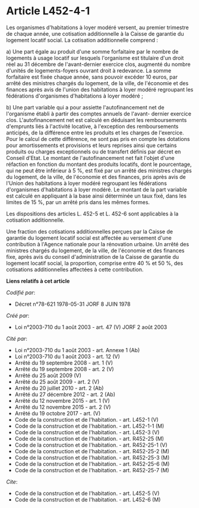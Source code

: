 # Article L452-4-1

Les organismes d'habitations à loyer modéré versent, au premier trimestre de chaque année, une cotisation additionnelle à la
Caisse de garantie du logement locatif social. La cotisation additionnelle comprend :

a) Une part égale au produit d'une somme forfaitaire par le nombre de logements à usage locatif sur lesquels l'organisme est
titulaire d'un droit réel au 31 décembre de l'avant-dernier exercice clos, augmenté du nombre d'unités de logements-foyers
ouvrant droit à redevance. La somme forfaitaire est fixée chaque année, sans pouvoir excéder 10 euros, par arrêté des
ministres chargés du logement, de la ville, de l'économie et des finances après avis de l'union des habitations à loyer
modéré regroupant les fédérations d'organismes d'habitations à loyer modéré ;

b) Une part variable qui a pour assiette l'autofinancement net de l'organisme établi à partir des comptes annuels de l'avant-
dernier exercice clos. L'autofinancement net est calculé en déduisant les remboursements d'emprunts liés à l'activité
locative, à l'exception des remboursements anticipés, de la différence entre les produits et les charges de l'exercice. Pour
le calcul de cette différence, ne sont pas pris en compte les dotations pour amortissements et provisions et leurs reprises
ainsi que certains produits ou charges exceptionnels ou de transfert définis par décret en Conseil d'Etat. Le montant de
l'autofinancement net fait l'objet d'une réfaction en fonction du montant des produits locatifs, dont le pourcentage, qui ne
peut être inférieur à 5 %, est fixé par un arrêté des ministres chargés du logement, de la ville, de l'économie et des
finances, pris après avis de l'Union des habitations à loyer modéré regroupant les fédérations d'organismes d'habitations à
loyer modéré. Le montant de la part variable est calculé en appliquant à la base ainsi déterminée un taux fixé, dans les
limites de 15 %, par un arrêté pris dans les mêmes formes.

Les dispositions des articles L. 452-5 et L. 452-6 sont applicables à la cotisation additionnelle.

Une fraction des cotisations additionnelles perçues par la Caisse de garantie du logement locatif social est affectée au
versement d'une contribution à l'Agence nationale pour la rénovation urbaine. Un arrêté des ministres chargés du logement, de
la ville, de l'économie et des finances fixe, après avis du conseil d'administration de la Caisse de garantie du logement
locatif social, la proportion, comprise entre 40 % et 50 %, des cotisations additionnelles affectées à cette contribution.

**Liens relatifs à cet article**

_Codifié par_:

  - Décret n°78-621 1978-05-31 JORF 8 JUIN 1978

_Créé par_:

  - Loi n°2003-710 du 1 août 2003 - art. 47 (V) JORF 2 août 2003

_Cité par_:

  - Loi n°2003-710 du 1 août 2003 - art. Annexe 1 (Ab)
  - Loi n°2003-710 du 1 août 2003 - art. 12 (V)
  - Arrêté du 19 septembre 2008 - art. 1 (V)
  - Arrêté du 19 septembre 2008 - art. 2 (V)
  - Arrêté du 25 août 2009 (V)
  - Arrêté du 25 août 2009 - art. 2 (V)
  - Arrêté du 20 juillet 2010 - art. 2 (Ab)
  - Arrêté du 27 décembre 2012 - art. 2 (Ab)
  - Arrêté du 12 novembre 2015 - art. 1 (V)
  - Arrêté du 12 novembre 2015 - art. 2 (V)
  - Arrêté du 19 octobre 2017 - art. (V)
  - Code de la construction et de l'habitation. - art. L452-1 (V)
  - Code de la construction et de l'habitation. - art. L452-1-1 (M)
  - Code de la construction et de l'habitation. - art. L452-3 (V)
  - Code de la construction et de l'habitation. - art. R452-25 (M)
  - Code de la construction et de l'habitation. - art. R452-25-1 (V)
  - Code de la construction et de l'habitation. - art. R452-25-2 (M)
  - Code de la construction et de l'habitation. - art. R452-25-3 (M)
  - Code de la construction et de l'habitation. - art. R452-25-6 (M)
  - Code de la construction et de l'habitation. - art. R452-25-7 (M)

_Cite_:

  - Code de la construction et de l'habitation. - art. L452-5 (V)
  - Code de la construction et de l'habitation. - art. L452-6 (M)
